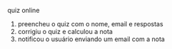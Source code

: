 quiz online

1. preencheu o quiz com o nome, email e respostas
2. corrigiu o quiz e calculou a nota
3. notificou o usuário enviando um email com a nota
